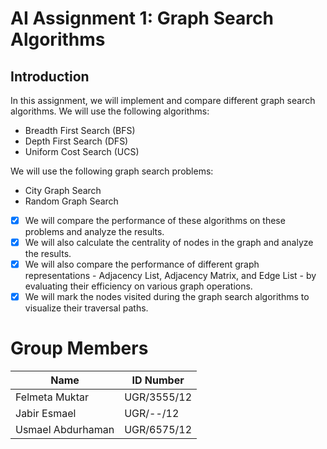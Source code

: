 # AI Assignment 1: Graph Search Algorithms

## Introduction
In this assignment, we will implement and compare different graph search algorithms. We will use the following algorithms:
- Breadth First Search (BFS)
- Depth First Search (DFS)
- Uniform Cost Search (UCS)


We will use the following graph search problems:
- City Graph Search
- Random Graph Search

- [X] We will compare the performance of these algorithms on these problems and analyze the results.
- [X] We will also calculate the centrality of nodes in the graph and analyze the results.
- [X] We will also compare the performance of different graph representations - Adjacency List, Adjacency Matrix, and Edge List - by evaluating their efficiency on various graph operations.
- [X] We will mark the nodes visited during the graph search algorithms to visualize their traversal paths.

# Group Members
| Name         | ID Number |
|--------------|-----------|
| Felmeta Muktar   | UGR/3555/12 |
| Jabir Esmael | UGR/--/12 |
| Usmael Abdurhaman | UGR/6575/12 |

